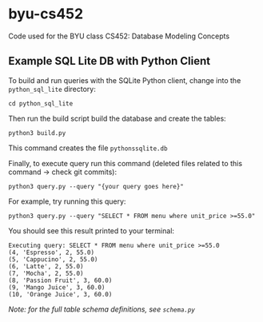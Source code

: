 # byu-cs452
Code used for the BYU class CS452: Database Modeling Concepts

## Example SQL Lite DB with Python Client

To build and run queries with the SQLite Python client, change into the `python_sql_lite` directory:

```
cd python_sql_lite
```
Then run the build script build the database and create the tables:
```
python3 build.py
```
This command creates the file `pythonssqlite.db`

Finally, to execute query run this command (deleted files related to this command -> check git commits):
```
python3 query.py --query "{your query goes here}"
```
For example, try running this query:
```
python3 query.py --query "SELECT * FROM menu where unit_price >=55.0"
```
You should see this result printed to your terminal:
```
Executing query: SELECT * FROM menu where unit_price >=55.0
(4, 'Espresso', 2, 55.0)
(5, 'Cappucino', 2, 55.0)
(6, 'Latte', 2, 55.0)
(7, 'Mocha', 2, 55.0)
(8, 'Passion Fruit', 3, 60.0)
(9, 'Mango Juice', 3, 60.0)
(10, 'Orange Juice', 3, 60.0)
```

*Note: for the full table schema definitions, see `schema.py`*
